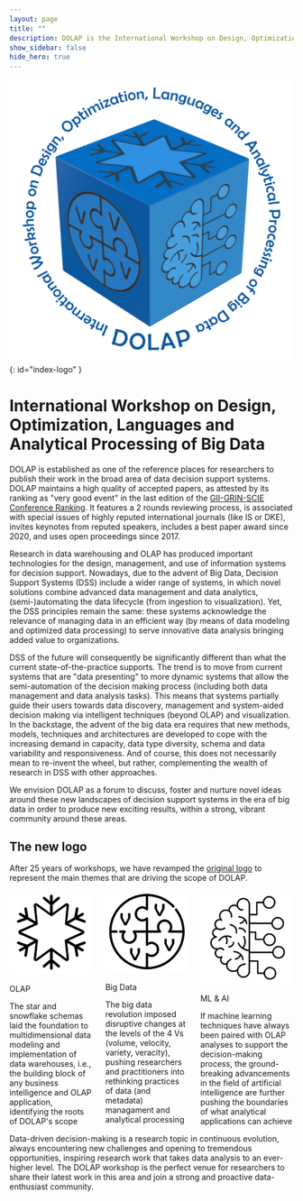 ```yaml
---
layout: page
title: ""
description: DOLAP is the International Workshop on Design, Optimization, Languages and Analytical Processing of Big Data
show_sidebar: false
hide_hero: true
---
```


<!--
hero_image: /img/dolap_logo_2024_wide.jpg
hero_color: is-white
hero_height: is-medium
-->

![DOLAP logo](/img/dolap_logo_2024_v2.jpg){: id="index-logo" }

# International Workshop on Design, Optimization, Languages and Analytical Processing of Big Data

DOLAP is established as one of the reference places for researchers to publish their work in the broad area of data decision support systems. 
DOLAP maintains a high quality of accepted papers, as attested by its ranking as "very good event" in the last edition of the 
[GII-GRIN-SCIE Conference Ranking](http://www.google.com/url?q=http%3A%2F%2Fgii-grin-scie-rating.scie.es%2F&sa=D&sntz=1&usg=AOvVaw3pURkvamEm2oo_dxQnpQpX). 
It features a 2 rounds reviewing process, is associated with special issues of highly reputed international journals (like IS or DKE), 
invites keynotes from reputed speakers, includes a best paper award since 2020, and uses open proceedings since 2017.
 
Research in data warehousing and OLAP has produced important technologies for the design, management, and use of information systems for decision support. 
Nowadays, due to the advent of Big Data, Decision Support Systems (DSS) include a wider range of systems, in which novel solutions combine advanced data 
management and data analytics, (semi-)automating the data lifecycle (from ingestion to visualization). 
Yet, the DSS principles remain the same: these systems acknowledge the relevance of managing data in an efficient way (by means of data modeling and 
optimized data processing) to serve innovative data analysis bringing added value to organizations.
 
DSS of the future will consequently be significantly different than what the current state-of-the-practice supports. 
The trend is to move from current systems that are "data presenting" to more dynamic systems that allow the semi-automation of the decision making process 
(including both data management and data analysis tasks). This means that systems partially guide their users towards data discovery, management 
and system-aided decision making via intelligent techniques (beyond OLAP) and visualization. 
In the backstage, the advent of the big data era requires that new methods, models, techniques and architectures are developed to cope with the increasing 
demand in capacity, data type diversity, schema and data variability and responsiveness. 
And of course, this does not necessarily mean to re-invent the wheel, but rather, complementing the wealth of research in DSS with other approaches. 
 
We envision DOLAP as a forum to discuss, foster and nurture novel ideas around these new landscapes of decision support systems in the era of big data 
in order to produce new exciting results, within a strong, vibrant community around these areas.

## The new logo

After 25 years of workshops, we have revamped the [original logo](/img/dolap_logo_new.jpg) to represent the main themes that are driving the scope of DOLAP.

<div class="hero-body">
    <div class="container">
        <div class="columns is-multiline is-centered">
            <div class="column is-4 has-text-centered">
                <div class="icon callout-icon">
                    <img src="/img/dolap_logo_2024_snowflake.png" class="fa-4x"/>
                </div>
                <p class="title is-5">OLAP</p>
                <div class="content">
                    The star and snowflake schemas laid the foundation to multidimensional data modeling 
                    and implementation of data warehouses, i.e., the building block of any business intelligence
                    and OLAP application, identifying the roots of DOLAP's scope
                </div>
            </div>
            <div class="column is-4 has-text-centered">
                <div class="icon callout-icon">
                    <img src="/img/dolap_logo_2024_bigdata.png" class="fa-4x"/>
                </div>
                <p class="title is-5">Big Data</p>
                <div class="content">
                    The big data revolution imposed disruptive changes at the levels of the 4 Vs 
                    (volume, velocity, variety, veracity), pushing researchers and practitioners into rethinking
                    practices of data (and metadata) managament and analytical processing
                </div>
            </div>
            <div class="column is-4 has-text-centered">
                <div class="icon callout-icon">
                    <img src="/img/dolap_logo_2024_ai.png" class="fa-4x"/>
                </div>
                <p class="title is-5">ML & AI</p>
                <div class="content">
                    If machine learning techniques have always been paired with OLAP analyses to support the
                    decision-making process, the ground-breaking advancements in the field of artificial 
                    intelligence are further pushing the boundaries of what analytical applications can achieve
                </div>
            </div>
        </div>
    </div>
</div>

Data-driven decision-making is a research topic in continuous evolution, always encountering new challenges and opening to tremendous opportunities, inspiring research work that takes data analysis to an ever-higher level. The DOLAP workshop is the perfect venue for researchers to share their latest work in this area and join a strong and proactive data-enthusiast community.